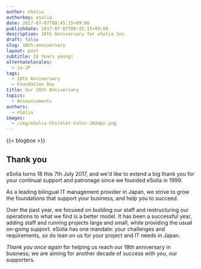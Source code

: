 ```yaml
---
author: eSolia
authorkey: esolia
date: 2017-07-07T08:45:15+09:00
publishdate: 2017-07-07T08:45:15+09:00
description: 18th Anniversary for eSolia Inc.
draft: false
slug: 18th-anniversary
layout: post
subtitle: 18 Years young!
alternatelocales:
  - ja-JP
tags:
  - 18th Anniversary
  - Foundation Day
title: Our 18th Anniversary
topics:
  - Announcements
authors:
  - eSolia
images:
  - /img/eSolia-Chicklet-Color-1024px.png
---
```


{{< blogbox >}}

## Thank you

eSolia turns 18 this 7th July 2017, and we'd like to extend a big thank you for your continual support and patronage since we founded eSolia in 1999. 

As a leading bilingual IT management provider in Japan, we strive to grow the foundations that support your business, and help you to succeed.

Over the past year, we focused on building our staff and restructuring our operations to what we find is a better model. It has been a successful year, adding staff and running projects large and small, while providing the usual on-going support. eSolia has one mandate: your challenges and requirements, so do lean on us for your project and IT needs in Japan.

_Thank you once again_ for helping us reach our 18th anniversary in business; we are aiming for another decade of success with you, our supporters.
